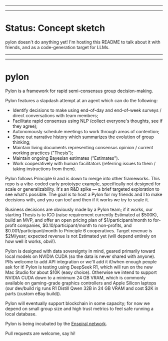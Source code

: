 ***********************************************************************************************************************************************
***********************************************************************************************************************************************

# Status: Concept sketch

pylon doesn't do anything yet! I'm hosting this README to talk about it with friends, and as a code-generation target for LLMs.

***********************************************************************************************************************************************
***********************************************************************************************************************************************


# pylon

Pylon is a framework for rapid semi-consensus group decision-making.

Pylon features a slapdash attempt at an agent which can do the following:

* Identify decisions to make using end-of-day and end-of-week surveys / direct conversations with team members;
* Facilitate rapid consensus using NLP (collect everyone's thoughts, see if they agree);
* Autonomously schedule meetings to work through areas of contention;
* Share out narrative history which summarizes the evolution of group thinking;
* Maintain living documents representing consensus opinion / current working practices ("Thesis");
* Maintain ongoing Bayesian estimates ("Estimates").
* Work cooperatively with human facilitators (referring issues to them / taking instructions from them).

Pylon follows Principle 6 and is down to merge into other frameworks. This repo is a vibe-coded early prototype example, specifically not designed for scale or generalizability. It's an R&D spike — a brief targeted exploration to see what's possible. The goal is to host a Pylon for my friends and I to make decisions with, and you can too! and then if it works we try to scale it.

Business decisions are obviously made by a Pylon team; if it works, our starting Thesis is to ICO (raise requirement currently Estimated at $500K), build an MVP, and offer an open pricing plan of $1/participant/month to for-profit companies, $0.10/participant/month to non-profits, and $0.001/participant/month to Principle 6 cooperatives. Target revenue is $2M/year; expected revenue is not Estimated yet (will depend entirely on how well it works, obvi!).

Pylon is designed with data sovereignty in mind, geared primarily toward local models on NVIDIA CUDA (so the data is never shared with anyone). PRs welcome to add API integration or we'll add it if/when enough people ask for it! Pylon is testing using DeepSeek R1, which will run on the new Mac Studio for about $10K (easy choice). Otherwise we intend to support NVIDIA CUDA down to a minimum 24 GB VRAM, which is commonly available on gaming-grade graphics controllers and Apple Silicon laptops (our dev/build rig runs R1 Distill Qwen 32B in 24 GB VRAM and cost $2K in parts (custom eBay build)).

Pylon will eventually support blockchain in some capacity; for now we depend on small group size and high trust metrics to feel safe running a local database.

Pylon is being incubated by the [Enspiral network](https://www.enspiral.com/).

Pull requests are welcome, say hi!
